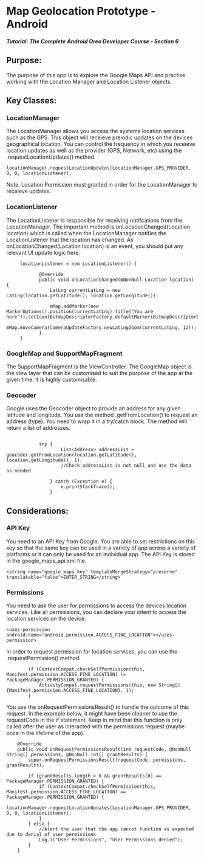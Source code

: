 # Map Geolocation Prototype - Android
##### Tutorial: The Complete Android Oreo Developer Course - Section 6

## Purpose: 
The purpose of this app is to explore the Google Maps API and practise working with the Location Manager and Location Listener objects.


## Key Classes:
### LocationManager
The LocationManager allows you access the systems location services such as the GPS. This object will receieve preiodic updates on the devices geographical location. You can control the frequency in which you receieve location updates as well as the provider (GPS, Network, etc) using the .requestLocationUpdates() method.

```
locationManager.requestLocationUpdates(LocationManager.GPS_PROVIDER, 0, 0, locationListener);
```

Note: Location Permission must granted in order for the LocationManager to receieve updates.

### LocationListener
The LocationListener is responsible for receiving notifcations from the LocationManager. The important method is onLocationChanged(Location location) which is called when the LocationManager notifies the LocationListener that the location has changed. As onLocationChanged(Location location) is an event, you should put any relevant UI update logic here.

```
     locationListener = new LocationListener() {

            @Override
            public void onLocationChanged(@NonNull Location location) {
                LatLng currentLatLng = new LatLng(location.getLatitude(), location.getLongitude());

                mMap.addMarker(new MarkerOptions().position(currentLatLng).title("You are here")).setIcon(BitmapDescriptorFactory.defaultMarker(BitmapDescriptorFactory.HUE_BLUE));
                mMap.moveCamera(CameraUpdateFactory.newLatLngZoom(currentLatLng, 12));
            }
     }
```

### GoogleMap and SupportMapFragment
The SupportMapFragment is the ViewController. The GoogleMap object is the view layer that can be customised to suit the purpose of the app at the given time. It is highly customisable.

### Geocoder
Google uses the Geocoder object to provide an address for any given latitude and longitude. You use the method .getFromLocation() to request an address (type). You need to wrap it in a try/catch block. The method will return a list of addresses.
```

            try {
                    List<Address> addressList = geocoder.getFromLocation(location.getLatitude(), location.getLongitude(), 1);
                    //Check addressList is not null and use the data as needed

                } catch (Exception e) {
                    e.printStackTrace();
                }
```

## Considerations:
### API Key
You need to an API Key from Google. You are able to set restrictions on this key so that the same key can be used in a variety of app across a variety of platforms or it can only be used for an individual app. The API Key is stored in the google_maps_api.xml file. 
```
<string name="google_maps_key" templateMergeStrategy="preserve" translatable="false">ENTER_STRING</string>
```

### Permissions
You need to ask the user for permissions to access the devices location services. Like all permissions, you can declare your intent to access the location services on the device. 

```
<uses-permission android:name="android.permission.ACCESS_FINE_LOCATION"></uses-permission>
```

In order to request permission for location services, you can use the .requestPermission() method. 

```
        if (ContextCompat.checkSelfPermission(this, Manifest.permission.ACCESS_FINE_LOCATION) != PackageManager.PERMISSION_GRANTED) {
            ActivityCompat.requestPermissions(this, new String[]{Manifest.permission.ACCESS_FINE_LOCATION}, 1);
        }
```

You use the onRequestPermissionsResult() to handle the outcome of this request. In the example below, it might have been cleaner to use the requestCode in the if statement. Keep in mind that this function is only called after the user as interacted with the permissions request (maybe once in the lifetime of the app).

```
    @Override
    public void onRequestPermissionsResult(int requestCode, @NonNull String[] permissions, @NonNull int[] grantResults) {
        super.onRequestPermissionsResult(requestCode, permissions, grantResults);

        if (grantResults.length > 0 && grantResults[0] == PackageManager.PERMISSION_GRANTED) {
            if (ContextCompat.checkSelfPermission(this, Manifest.permission.ACCESS_FINE_LOCATION) == PackageManager.PERMISSION_GRANTED) {
                locationManager.requestLocationUpdates(LocationManager.GPS_PROVIDER, 0, 0, locationListener);
            }
        } else {
            //Alert the user that the app cannot function as expected due to denial of user permissions
            Log.i("User Permissions", "User Permissions denied");
        }
    }
```
